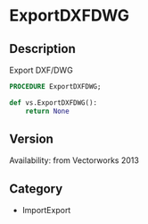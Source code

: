 # ExportDXFDWG

## Description
Export DXF/DWG

```pascal
PROCEDURE ExportDXFDWG;
```

```python
def vs.ExportDXFDWG():
    return None
```

## Version
Availability: from Vectorworks 2013

## Category
* ImportExport

